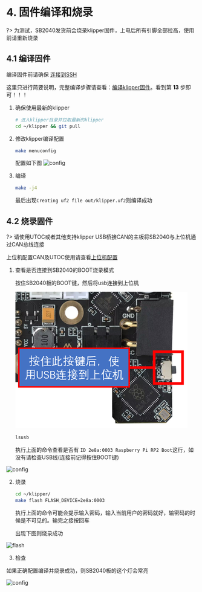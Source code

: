 # 4. 固件编译和烧录

?> 为测试，SB2040发货前会烧录klipper固件，上电后所有引脚全部拉高，使用前请重新烧录

## 4.1 编译固件

编译固件前请确保 [连接到SSH](/board/fly_pi/FLY_π_description5 "点击即可跳转")

这里只进行简要说明，完整编译步骤请查看：[编译klipper固件](/board/fly_super8/firmware?id=_1-编译klipper固件 "点击即可跳转")。看到第 **13** 步即可！！！

1. 确保使用最新的klipper

    ```bash
    # 进入klipper目录并拉取最新的klipper
    cd ~/klipper && git pull
    ```

2. 修改klipper编译配置

    ```bash
    make menuconfig
    ```

     配置如下图
![config](../../images/boards/fly_sb2040/config.png ":no-zooom")

3. 编译

    ```bash
    make -j4
    ```

     最后出现``Creating uf2 file out/klipper.uf2``则编译成功

## 4.2 烧录固件

?> 请使用UTOC或者其他支持klipper USB桥接CAN的主板将SB2040与上位机通过CAN总线连接

上位机配置CAN及UTOC使用请查看[上位机配置](/board/fly_sb2040/piconfig "点击即可跳转")

1. 查看是否连接到SB2040的BOOT烧录模式
   
    按住SB2040板的BOOT键，然后将usb连接到上位机

    ![boot](../../images/boards/fly_sb2040/boot.png)
    
    ```bash
    lsusb
    ```
    
    执行上面的命令查看是否有 ``ID 2e8a:0003 Raspberry Pi RP2 Boot``这行，如没有请检查USB线(连接前记得按住BOOT键)

![config](../../images/boards/fly_sb2040/lsusb.png ":no-zooom")

2. 烧录
   
    ```bash
    cd ~/klipper/
    make flash FLASH_DEVICE=2e8a:0003
    ```
    
   执行上面的命令可能会提示输入密码，输入当前用户的密码就好，输密码的时候是不可见的。输完之接按回车
   
   出现下图则烧录成功

![flash](../../images/boards/fly_sb2040/flash.png ":no-zooom")



3. 检查

如果正确配置编译并烧录成功，则SB2040板的这个灯会常亮

![config](../../images/boards/fly_sb2040/statusled.png ":no-zooom")